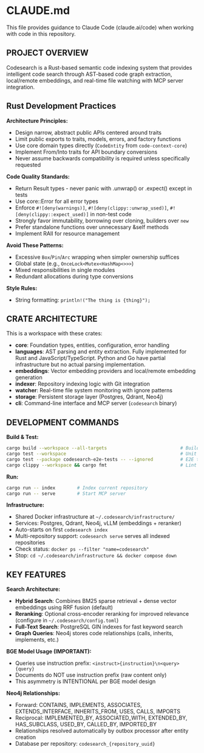 # CLAUDE.md

This file provides guidance to Claude Code (claude.ai/code) when working with code in this repository.

## PROJECT OVERVIEW

Codesearch is a Rust-based semantic code indexing system that provides intelligent code search through AST-based code graph extraction, local/remote embeddings, and real-time file watching with MCP server integration.

## Rust Development Practices

**Architecture Principles:**
- Design narrow, abstract public APIs centered around traits
- Limit public exports to traits, models, errors, and factory functions
- Use core domain types directly (`CodeEntity` from `code-context-core`)
- Implement From/Into traits for API boundary conversions
- Never assume backwards compatibility is required unless specifically requested

**Code Quality Standards:**
- Return Result types - never panic with .unwrap() or .expect() except in tests
- Use core::Error for all error types
- Enforce `#![deny(warnings)]`, `#![deny(clippy::unwrap_used)]`, `#![deny(clippy::expect_used)]` in non-test code
- Strongly favor immutability, borrowing over cloning, builders over `new`
- Prefer standalone functions over unnecessary &self methods
- Implement RAII for resource management

**Avoid These Patterns:**
- Excessive `Box`/`Pin`/`Arc` wrapping when simpler ownership suffices
- Global state (e.g., `OnceLock<Mutex<HashMap<>>>`)
- Mixed responsibilities in single modules
- Redundant allocations during type conversions

**Style Rules:**
- String formatting: `println!("The thing is {thing}");`

## CRATE ARCHITECTURE

This is a workspace with these crates:
- **core**: Foundation types, entities, configuration, error handling
- **languages**: AST parsing and entity extraction. Fully implemented for Rust and JavaScript/TypeScript. Python and Go have partial infrastructure but no actual parsing implementation.
- **embeddings**: Vector embedding providers and local/remote embedding generation
- **indexer**: Repository indexing logic with Git integration
- **watcher**: Real-time file system monitoring with ignore patterns
- **storage**: Persistent storage layer (Postgres, Qdrant, Neo4j)
- **cli**: Command-line interface and MCP server (`codesearch` binary)

## DEVELOPMENT COMMANDS

**Build & Test:**
```bash
cargo build --workspace --all-targets                           # Build all
cargo test --workspace                                          # Unit & integration tests
cargo test --package codesearch-e2e-tests -- --ignored          # E2E tests (require Docker)
cargo clippy --workspace && cargo fmt                           # Lint & format
```

**Run:**
```bash
cargo run -- index        # Index current repository
cargo run -- serve        # Start MCP server
```

**Infrastructure:**
- Shared Docker infrastructure at `~/.codesearch/infrastructure/`
- Services: Postgres, Qdrant, Neo4j, vLLM (embeddings + reranker)
- Auto-starts on first `codesearch index`
- Multi-repository support: `codesearch serve` serves all indexed repositories
- Check status: `docker ps --filter "name=codesearch"`
- Stop: `cd ~/.codesearch/infrastructure && docker compose down`

## KEY FEATURES

**Search Architecture:**
- **Hybrid Search**: Combines BM25 sparse retrieval + dense vector embeddings using RRF fusion (default)
- **Reranking**: Optional cross-encoder reranking for improved relevance (configure in `~/.codesearch/config.toml`)
- **Full-Text Search**: PostgreSQL GIN indexes for fast keyword search
- **Graph Queries**: Neo4j stores code relationships (calls, inherits, implements, etc.)

**BGE Model Usage (IMPORTANT):**
- Queries use instruction prefix: `<instruct>{instruction}\n<query>{query}`
- Documents do NOT use instruction prefix (raw content only)
- This asymmetry is INTENTIONAL per BGE model design

**Neo4j Relationships:**
- Forward: CONTAINS, IMPLEMENTS, ASSOCIATES, EXTENDS_INTERFACE, INHERITS_FROM, USES, CALLS, IMPORTS
- Reciprocal: IMPLEMENTED_BY, ASSOCIATED_WITH, EXTENDED_BY, HAS_SUBCLASS, USED_BY, CALLED_BY, IMPORTED_BY
- Relationships resolved automatically by outbox processor after entity creation
- Database per repository: `codesearch_{repository_uuid}`
